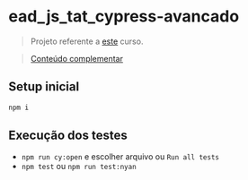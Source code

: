 # ead_js_tat_cypress-avancado

> Projeto referente a [este](https://www.udemy.com/course/testes-automatizados-com-cypress-avancado/) curso.

> [Conteúdo complementar](https://talkingabouttesting.com/2021/01/09/por-que-voce-deve-usar-cypress-para-automacao-de-testes/)

## Setup inicial

```sh
npm i
```

## Execução dos testes

- `npm run cy:open` e escolher arquivo ou `Run all tests`
- `npm test` ou `npm run test:nyan`

